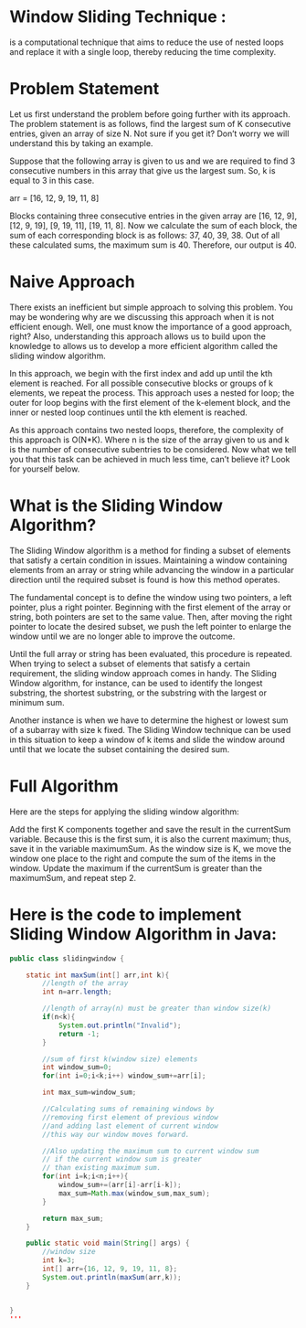 # Window Sliding Technique : 
is a computational technique that aims to reduce the use of nested loops and replace it with a single loop, thereby reducing the time complexity.


# Problem Statement
Let us first understand the problem before going further with its approach. The problem statement is as follows, find the largest sum of K consecutive entries, given an array of size N. Not sure if you get it? Don’t worry we will understand this by taking an example.

Suppose that the following array is given to us and we are required to find 3 consecutive numbers in this array that give us the largest sum. So, k is equal to 3 in this case.

arr = [16, 12, 9, 19, 11, 8]

Blocks containing three consecutive entries in the given array are [16, 12, 9], [12, 9, 19], [9, 19, 11], [19, 11, 8]. Now we calculate the sum of each block, the sum of each corresponding block is as follows: 37, 40, 39, 38. Out of all these calculated sums, the maximum sum is 40. Therefore, our output is 40.


# Naive Approach
There exists an inefficient but simple approach to solving this problem. You may be wondering why are we discussing this approach when it is not efficient enough. Well, one must know the importance of a good approach, right? Also, understanding this approach allows us to build upon the knowledge to allows us to develop a more efficient algorithm called the sliding window algorithm.

In this approach, we begin with the first index and add up until the kth element is reached. For all possible consecutive blocks or groups of k elements, we repeat the process. This approach uses a nested for loop; the outer for loop begins with the first element of the k-element block, and the inner or nested loop continues until the kth element is reached.

As this approach contains two nested loops, therefore, the complexity of this approach is O(N*K). Where n is the size of the array given to us and k is the number of consecutive subentries to be considered. Now what we tell you that this task can be achieved in much less time, can’t believe it? Look for yourself below.

# What is the Sliding Window Algorithm?
The Sliding Window algorithm is a method for finding a subset of elements that satisfy a certain condition in issues. Maintaining a window containing elements from an array or string while advancing the window in a particular direction until the required subset is found is how this method operates.

The fundamental concept is to define the window using two pointers, a left pointer, plus a right pointer. Beginning with the first element of the array or string, both pointers are set to the same value. Then, after moving the right pointer to locate the desired subset, we push the left pointer to enlarge the window until we are no longer able to improve the outcome.

Until the full array or string has been evaluated, this procedure is repeated. When trying to select a subset of elements that satisfy a certain requirement, the sliding window approach comes in handy. The Sliding Window algorithm, for instance, can be used to identify the longest substring, the shortest substring, or the substring with the largest or minimum sum.

Another instance is when we have to determine the highest or lowest sum of a subarray with size k fixed. The Sliding Window technique can be used in this situation to keep a window of k items and slide the window around until that we locate the subset containing the desired sum.

# Full Algorithm
Here are the steps for applying the sliding window algorithm:

Add the first K components together and save the result in the currentSum variable. Because this is the first sum, it is also the current maximum; thus, save it in the variable maximumSum.
As the window size is K, we move the window one place to the right and compute the sum of the items in the window.
Update the maximum if the currentSum is greater than the maximumSum, and repeat step 2.



# Here is the code to implement Sliding Window Algorithm in Java:
```java  
public class slidingwindow {

    static int maxSum(int[] arr,int k){
        //length of the array
        int n=arr.length;

        //length of array(n) must be greater than window size(k)
        if(n<k){
            System.out.println("Invalid");
            return -1;
        }

        //sum of first k(window size) elements
        int window_sum=0;
        for(int i=0;i<k;i++) window_sum+=arr[i];

        int max_sum=window_sum;

        //Calculating sums of remaining windows by
        //removing first element of previous window
        //and adding last element of current window
        //this way our window moves forward.

        //Also updating the maximum sum to current window sum
        // if the current window sum is greater
        // than existing maximum sum.
        for(int i=k;i<n;i++){
            window_sum+=(arr[i]-arr[i-k]);
            max_sum=Math.max(window_sum,max_sum);
        }

        return max_sum;
    }

    public static void main(String[] args) {
        //window size
        int k=3;
        int[] arr={16, 12, 9, 19, 11, 8};
        System.out.println(maxSum(arr,k));
    }


}
'''
